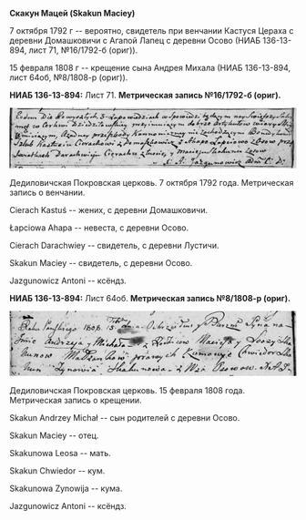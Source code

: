 **Скакун Мацей (Skakun Maciey)**

7 октября 1792 г -- вероятно, свидетель при венчании Кастуся Цераха с
деревни Домашковичи с Агапой Лапец с деревни Осово (НИАБ 136-13-894,
лист 71, №16/1792-б (ориг)).

15 февраля 1808 г -- крещение сына Андрея Михала (НИАБ 136-13-894, лист
64об, №8/1808-р (ориг)).

**НИАБ 136-13-894:** Лист 71. **Метрическая запись №16/1792-б (ориг).**

![](./media/eb180b1054b271f377d87576b504a7d710621af8.png)

Дедиловичская Покровская церковь. 7 октября 1792 года. Метрическая
запись о венчании.

Cierach Kastuś -- жених, с деревни Домашковичи.

Łapciowa Ahapa -- невеста, с деревни Осово.

Cierach Darachwiey -- свидетель, с деревни Лустичи.

Skakun Maciey -- свидетель, с деревни Осово.

Jazgunowicz Antoni -- ксёндз.

**НИАБ 136-13-894:** Лист 64об. **Метрическая запись №8/1808-р (ориг).**

![](./media/5bdeb47439aa792837f55c2211f1fddb6d9de62f.png)

Дедиловичская Покровская церковь. 15 февраля 1808 года. Метрическая
запись о крещении.

Skakun Andrzey Michał -- сын родителей с деревни Осовo.

Skakun Maciey -- отец.

Skakunowa Leosa -- мать.

Skakun Chwiedor -- кум.

Skakunowa Zynowija -- кума.

Jazgunowicz Antoni -- ксёндз.
